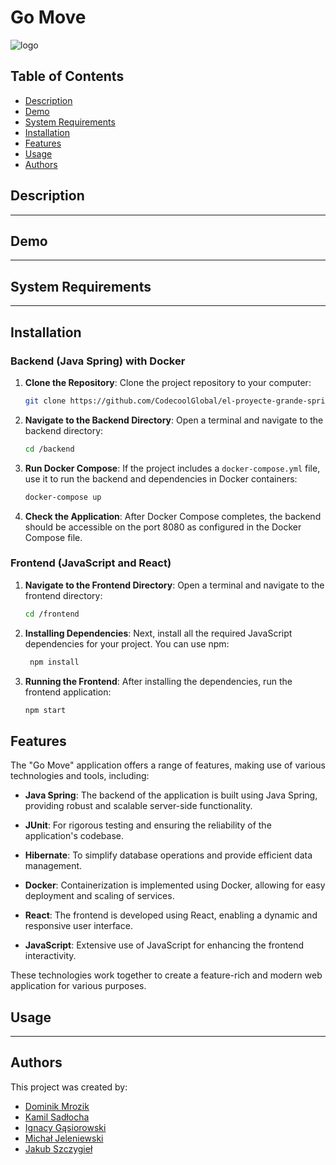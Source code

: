 # Go Move

![logo](https://github.com/CodecoolGlobal/el-proyecte-grande-sprint-1-java-dmrozik87/assets/116550165/7073b2b3-20c8-4a5d-a836-f6927248b5e1)

## Table of Contents

- [Description](#description)
- [Demo](#demo)
- [System Requirements](#system-requirements)
- [Installation](#installation)
- [Features](#features)
- [Usage](#usage)
- [Authors](#authors)


## Description

---

## Demo

---

## System Requirements

---

## Installation

### Backend (Java Spring) with Docker

1. **Clone the Repository**: Clone the project repository to your computer:

    ```bash
    git clone https://github.com/CodecoolGlobal/el-proyecte-grande-sprint-1-java-dmrozik87
    ```

2. **Navigate to the Backend Directory**: Open a terminal and navigate to the backend directory:

    ```bash
    cd /backend
    ```

3. **Run Docker Compose**: If the project includes a `docker-compose.yml` file, use it to run the backend and dependencies in Docker containers:

    ```bash
    docker-compose up
    ```

4. **Check the Application**: After Docker Compose completes, the backend should be accessible on the port 8080 as configured in the Docker Compose file.

### Frontend (JavaScript and React)

1. **Navigate to the Frontend Directory**: Open a terminal and navigate to the frontend directory:

    ```bash
    cd /frontend
    ```

2. **Installing Dependencies**: Next, install all the required JavaScript dependencies for your project. You can use npm:

   ```bash
    npm install
    ```

3. **Running the Frontend**: After installing the dependencies, run the frontend application:

    ```bash
    npm start
    ```

## Features

The "Go Move" application offers a range of features, making use of various technologies and tools, including:

- **Java Spring**: The backend of the application is built using Java Spring, providing robust and scalable server-side functionality.

- **JUnit**: For rigorous testing and ensuring the reliability of the application's codebase.

- **Hibernate**: To simplify database operations and provide efficient data management.

- **Docker**: Containerization is implemented using Docker, allowing for easy deployment and scaling of services.

- **React**: The frontend is developed using React, enabling a dynamic and responsive user interface.

- **JavaScript**: Extensive use of JavaScript for enhancing the frontend interactivity.

These technologies work together to create a feature-rich and modern web application for various purposes.


## Usage

---


## Authors

This project was created by:
- [Dominik Mrozik](https://github.com/dmrozik87)
- [Kamil Sadłocha](https://github.com/KamilSadlocha)
- [Ignacy Gąsiorowski](https://github.com/ignacyD)
- [Michał Jeleniewski](https://github.com/Michal-Jeleniewski)
- [Jakub Szczygieł](https://github.com/Szczygiel29)



